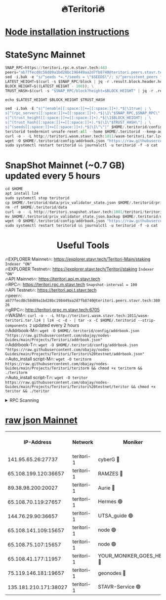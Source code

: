 <h1 align="center"> 🔥Teritori🔥</h1>


[Node installation instructions](https://github.com/obajay/nodes-Guides/tree/main/Projects/Teritori)
=

# StateSync Mainnet
```python
SNAP_RPC=https://teritori.rpc.m.stavr.tech:443
peers="ab77fecd8c58d89a1bd28bc198449aa2d7fb8740@teritori.peers.stavr.tech:38026"
sed -i.bak -e "s/^seeds *=.*/seeds = \"$SEEDS\"/; s/^persistent_peers *=.*/persistent_peers = \"$PEERS\"/" $HOME/.teritorid/config/config.toml
LATEST_HEIGHT=$(curl -s $SNAP_RPC/block | jq -r .result.block.header.height); \
BLOCK_HEIGHT=$((LATEST_HEIGHT - 100)); \
TRUST_HASH=$(curl -s "$SNAP_RPC/block?height=$BLOCK_HEIGHT" | jq -r .result.block_id.hash)

echo $LATEST_HEIGHT $BLOCK_HEIGHT $TRUST_HASH

sed -i.bak -E "s|^(enable[[:space:]]+=[[:space:]]+).*$|\1true| ; \
s|^(rpc_servers[[:space:]]+=[[:space:]]+).*$|\1\"$SNAP_RPC,$SNAP_RPC\"| ; \
s|^(trust_height[[:space:]]+=[[:space:]]+).*$|\1$BLOCK_HEIGHT| ; \
s|^(trust_hash[[:space:]]+=[[:space:]]+).*$|\1\"$TRUST_HASH\"| ; \
s|^(seeds[[:space:]]+=[[:space:]]+).*$|\1\"\"|" $HOME/.teritorid/config/config.toml
teritorid tendermint unsafe-reset-all --home $HOME/.teritorid --keep-addr-book
curl -o - -L http://teritori.wasm.stavr.tech:1011/wasm-teritori.tar.lz4 | lz4 -c -d - | tar -x -C $HOME/.teritorid --strip-components 2
wget -O $HOME/.teritorid/config/addrbook.json "https://raw.githubusercontent.com/obajay/nodes-Guides/main/Projects/Teritori/addrbook.json"
sudo systemctl restart teritorid && journalctl -u teritorid -f -o cat
```

# SnapShot Mainnet (~0.7 GB) updated every 5 hours
```python
cd $HOME
apt install lz4
sudo systemctl stop teritorid
cp $HOME/.teritorid/data/priv_validator_state.json $HOME/.teritorid/priv_validator_state.json.backup
rm -rf $HOME/.teritorid/data
curl -o - -L http://teritori.snapshot.stavr.tech:1001/teritori/teritori-snap.tar.lz4 | lz4 -c -d - | tar -x -C $HOME/.teritorid --strip-components 2
mv $HOME/.teritorid/priv_validator_state.json.backup $HOME/.teritorid/data/priv_validator_state.json
wget -O $HOME/.teritorid/config/addrbook.json "https://raw.githubusercontent.com/obajay/nodes-Guides/main/Projects/Teritori/addrbook.json"
sudo systemctl restart teritorid && journalctl -u teritorid -f -o cat
```
 <h1 align="center"> Useful Tools</h1>

🔥EXPLORER Mainnet🔥:      https://explorer.stavr.tech/Teritori-Main/staking      `Indexer "ON"` \
🔥EXPLORER Testnet🔥:        https://explorer.stavr.tech/Teritori/staking            `Indexer "ON"` \
🔥API Mainnet🔥:                   https://teritori.api.m.stavr.tech \
🔥RPC🔥:                                   https://teritori.rpc.m.stavr.tech                         `Snapshot-interval = 100` \
🔥API Testnet🔥:                     https://teritori.api.t.stavr.tech \
🔥peer🔥:                     `ab77fecd8c58d89a1bd28bc198449aa2d7fb8740@teritori.peers.stavr.tech:38026` \
🔥gRPC🔥:                                http://teritori.grpc.m.stavr.tech:6705 \
🔥WASM🔥: ```curl -o - -L http://teritori.wasm.stavr.tech:1011/wasm-teritori.tar.lz4 | lz4 -c -d - | tar -x -C $HOME/.teritorid --strip-components 2``` updated every 2 hours \
🔥Addrbook-M🔥:    ```wget -O $HOME/.teritorid/config/addrbook.json "https://raw.githubusercontent.com/obajay/nodes-Guides/main/Projects/Teritori/addrbook.json"``` \
🔥Addrbook-T🔥:    ```wget -O $HOME/.teritorid/config/addrbook.json "https://raw.githubusercontent.com/obajay/nodes-Guides/main/Projects/Teritori/Teritori%20testnet/addrbook.json"``` \
🔥Auto_install script-M🔥: ```wget -O teritorm https://raw.githubusercontent.com/obajay/nodes-Guides/main/Projects/Teritori/teritorm && chmod +x teritorm && ./teritorm``` \
🔥Auto_install script-T🔥: ```wget -O teritor https://raw.githubusercontent.com/obajay/nodes-Guides/main/Projects/Teritori/Teritori%20testnet/teritor && chmod +x teritor && ./teritor```

<details>
<summary>RPC Scanning</summary>

<h2 align="center"> We scan nodes in real time every 4 hours. And we provide the final result of RPC endpoints.
We cannot influence the operation of these nodes in any way. </h2>


```python
If Voting Power is higher than 0 --> then the Node is a validator of the network and may be subject to attack and be a potential threat to the chain.
```
```python
We marked such validators with a red symbol
```

</details>

[raw json Mainnet](https://rpc-check.teritorim.stavr.tech/teritorim/rpc-teritorim-result.json)
=



<table><tr><th>IP-Address</th><th>Network</th><th>Moniker</th><th>Latest Block Height</th><th>Earliest Block Height</th><th>Catching Up</th><th>Tx Index</th><th>Voting Power</th><th>Scan Time</th></tr><tr><td>141.95.65.26:27737</td><td>teritori-1</td><td>cyberG 🔴</td><td>7516041</td><td>4258001</td><td>False</td><td>off</td><td>624393</td><td>2024-02-20T05:03:14.116877660UTC</td></tr><tr><td>65.108.199.120:36657</td><td>teritori-1</td><td>RAMZES 🔴</td><td>7516034</td><td>5996001</td><td>False</td><td>on</td><td>779116</td><td>2024-02-20T05:02:29.959693161UTC</td></tr><tr><td>89.38.98.200:20027</td><td>teritori-1</td><td>Aurie 🔴</td><td>7516042</td><td>6864001</td><td>False</td><td>on</td><td>119694</td><td>2024-02-20T05:03:19.314286503UTC</td></tr><tr><td>65.108.70.119:27657</td><td>teritori-1</td><td>Hermes 🟢</td><td>7516042</td><td>7203180</td><td>False</td><td>on</td><td>0</td><td>2024-02-20T05:03:19.656166078UTC</td></tr><tr><td>144.76.29.90:36657</td><td>teritori-1</td><td>UTSA_guide 🟢</td><td>7516040</td><td>7208001</td><td>False</td><td>on</td><td>0</td><td>2024-02-20T05:03:09.772706522UTC</td></tr><tr><td>65.108.141.109:15657</td><td>teritori-1</td><td>node 🟢</td><td>7516042</td><td>7284986</td><td>False</td><td>on</td><td>0</td><td>2024-02-20T05:03:18.974234864UTC</td></tr><tr><td>65.108.75.107:15657</td><td>teritori-1</td><td>node 🟢</td><td>7516046</td><td>7358868</td><td>False</td><td>on</td><td>0</td><td>2024-02-20T05:03:42.723368337UTC</td></tr><tr><td>65.108.41.177:11957</td><td>teritori-1</td><td>YOUR_MONIKER_GOES_HERE 🔴</td><td>7516034</td><td>7447180</td><td>False</td><td>on</td><td>2508</td><td>2024-02-20T05:02:30.453699695UTC</td></tr><tr><td>75.119.146.181:19657</td><td>teritori-1</td><td>geonodes 🔴</td><td>7516042</td><td>7477201</td><td>False</td><td>on</td><td>37135</td><td>2024-02-20T05:03:16.545957558UTC</td></tr><tr><td>135.181.210.171:38027</td><td>teritori-1</td><td>STAVR-Service 🟢</td><td>7516030</td><td>7514701</td><td>False</td><td>on</td><td>0</td><td>2024-02-20T05:02:08.690733152UTC</td></tr></table>
